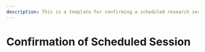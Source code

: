 ```yaml
---
description: This is a template for confirming a scheduled research session. (DRAFT)
---
```


# Confirmation of Scheduled Session

